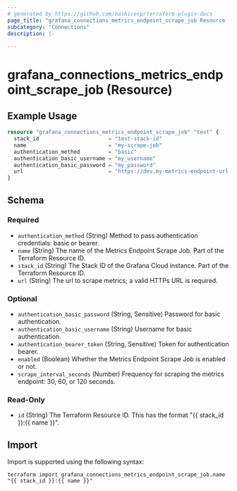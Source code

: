```yaml
---
# generated by https://github.com/hashicorp/terraform-plugin-docs
page_title: "grafana_connections_metrics_endpoint_scrape_job Resource - terraform-provider-grafana"
subcategory: "Connections"
description: |-
  
---
```


# grafana_connections_metrics_endpoint_scrape_job (Resource)



## Example Usage

```terraform
resource "grafana_connections_metrics_endpoint_scrape_job" "test" {
  stack_id                      = "test-stack-id"
  name                          = "my-scrape-job"
  authentication_method         = "basic"
  authentication_basic_username = "my_username"
  authentication_basic_password = "my_password"
  url                           = "https://dev.my-metrics-endpoint-url.com:9000/metrics"
}
```

<!-- schema generated by tfplugindocs -->
## Schema

### Required

- `authentication_method` (String) Method to pass authentication credentials: basic or bearer.
- `name` (String) The name of the Metrics Endpoint Scrape Job. Part of the Terraform Resource ID.
- `stack_id` (String) The Stack ID of the Grafana Cloud instance. Part of the Terraform Resource ID.
- `url` (String) The url to scrape metrics; a valid HTTPs URL is required.

### Optional

- `authentication_basic_password` (String, Sensitive) Password for basic authentication.
- `authentication_basic_username` (String) Username for basic authentication.
- `authentication_bearer_token` (String, Sensitive) Token for authentication bearer.
- `enabled` (Boolean) Whether the Metrics Endpoint Scrape Job is enabled or not.
- `scrape_interval_seconds` (Number) Frequency for scraping the metrics endpoint: 30, 60, or 120 seconds.

### Read-Only

- `id` (String) The Terraform Resource ID. This has the format "{{ stack_id }}:{{ name }}".

## Import

Import is supported using the following syntax:

```shell
terraform import grafana_connections_metrics_endpoint_scrape_job.name "{{ stack_id }}:{{ name }}"
```
